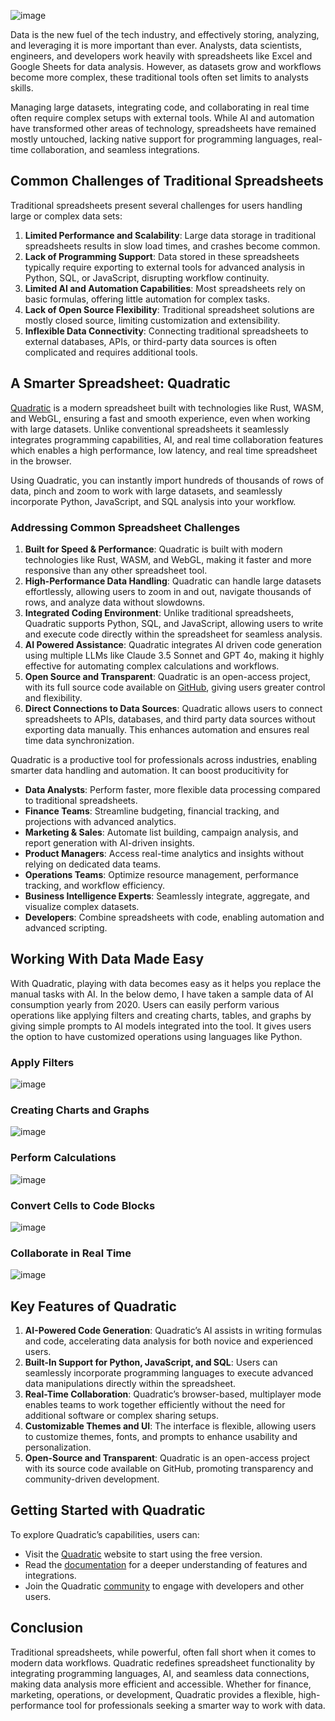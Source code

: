 ![image](https://github.com/user-attachments/assets/da0c59ea-9745-4481-a713-0e910258a448)

Data is the new fuel of the tech industry, and effectively storing, analyzing, and leveraging it is more important than ever. Analysts, data scientists, engineers, and developers work heavily with spreadsheets like Excel and Google Sheets for data analysis. However, as datasets grow and workflows become more complex, these traditional tools often set limits to analysts skills.

Managing large datasets, integrating code, and collaborating in real time often require complex setups with external tools. While AI and automation have transformed other areas of technology, spreadsheets have remained mostly untouched, lacking native support for programming languages, real-time collaboration, and seamless integrations.

## Common Challenges of Traditional Spreadsheets

Traditional spreadsheets present several challenges for users handling large or complex data sets:

1. **Limited Performance and Scalability**: Large data storage in traditional spreadsheets results in slow load times, and crashes become common.
2. **Lack of Programming Support**: Data stored in these spreadsheets typically require exporting to external tools for advanced analysis in Python, SQL, or JavaScript, disrupting workflow continuity.
3. **Limited AI and Automation Capabilities**: Most spreadsheets rely on basic formulas, offering little automation for complex tasks.
4. **Lack of Open Source Flexibility**: Traditional spreadsheet solutions are mostly closed source, limiting customization and extensibility.
5. **Inflexible Data Connectivity**: Connecting traditional spreadsheets to external databases, APIs, or third-party data sources is often complicated and requires additional tools.

## A Smarter Spreadsheet: Quadratic

[Quadratic](https://www.quadratichq.com/?utm_source=youtube&utm_medium=referral&utm_campaign=kunal) is a modern spreadsheet built with technologies like Rust, WASM, and WebGL, ensuring a fast and smooth experience, even when working with large datasets. Unlike conventional spreadsheets it seamlessly integrates programming capabilities, AI, and real time collaboration features which enables a high performance, low latency, and real time spreadsheet in the browser. 

Using Quadratic, you can instantly import hundreds of thousands of rows of data, pinch and zoom to work with large datasets, and seamlessly incorporate Python, JavaScript, and SQL analysis into your workflow. 

### Addressing Common Spreadsheet Challenges

1. **Built for Speed & Performance**: Quadratic is built with modern technologies like Rust, WASM, and WebGL, making it faster and more responsive than any other spreadsheet tool.
2. **High-Performance Data Handling**: Quadratic can handle large datasets effortlessly, allowing users to zoom in and out, navigate thousands of rows, and analyze data without slowdowns.
3. **Integrated Coding Environment**: Unlike traditional spreadsheets, Quadratic supports Python, SQL, and JavaScript, allowing users to write and execute code directly within the spreadsheet for seamless analysis.
4. **AI Powered Assistance**: Quadratic integrates AI driven code generation using multiple LLMs like Claude 3.5 Sonnet and GPT 4o, making it highly effective for automating complex calculations and workflows.
5. **Open Source and Transparent**: Quadratic is an open-access project, with its full source code available on [GitHub](https://github.com/quadratichq/quadratic), giving users greater control and flexibility.
6. **Direct Connections to Data Sources**: Quadratic allows users to connect spreadsheets to APIs, databases, and third party data sources without exporting data manually. This enhances automation and ensures real time data synchronization.

Quadratic is a productive tool for professionals across industries, enabling smarter data handling and automation. It can boost producitivity for  

- **Data Analysts**: Perform faster, more flexible data processing compared to traditional spreadsheets.
- **Finance Teams**: Streamline budgeting, financial tracking, and projections with advanced analytics.
- **Marketing & Sales**: Automate list building, campaign analysis, and report generation with AI-driven insights.
- **Product Managers**: Access real-time analytics and insights without relying on dedicated data teams.
- **Operations Teams**: Optimize resource management, performance tracking, and workflow efficiency.
- **Business Intelligence Experts**: Seamlessly integrate, aggregate, and visualize complex datasets.
- **Developers**: Combine spreadsheets with code, enabling automation and advanced scripting.

## Working With Data Made Easy

With Quadratic, playing with data becomes easy as it helps you replace the manual tasks with AI. In the below demo, I have taken a sample data of AI consumption yearly from 2020. Users can easily perform various operations like applying filters and creating charts, tables, and graphs by giving simple prompts to AI models integrated into the tool. It gives users the option to have customized operations using languages like Python.

### Apply Filters

![image](https://github.com/user-attachments/assets/3474d18c-2b0c-47a6-8001-916f6ff11711)

### Creating Charts and Graphs

![image](https://github.com/user-attachments/assets/93c63304-a4d0-4959-beff-bd229b07ddf4)

### Perform Calculations

![image](https://github.com/user-attachments/assets/ca9c5317-a571-4fbe-b23a-a5a3fae2a1ea)

### Convert Cells to Code Blocks

![image](https://github.com/user-attachments/assets/ffa491d2-0bae-4862-a49c-fbcef51bf73a)

### Collaborate in Real Time

![image](https://github.com/user-attachments/assets/a9a591bd-cd02-437d-9415-93c55a0c2a2f)

## Key Features of Quadratic

1. **AI-Powered Code Generation**: Quadratic’s AI assists in writing formulas and code, accelerating data analysis for both novice and experienced users.
2. **Built-In Support for Python, JavaScript, and SQL**: Users can seamlessly incorporate programming languages to execute advanced data manipulations directly within the spreadsheet.
3. **Real-Time Collaboration**: Quadratic’s browser-based, multiplayer mode enables teams to work together efficiently without the need for additional software or complex sharing setups.
4. **Customizable Themes and UI**: The interface is flexible, allowing users to customize themes, fonts, and prompts to enhance usability and personalization.
5. **Open-Source and Transparent**: Quadratic is an open-access project with its source code available on GitHub, promoting transparency and community-driven development.

## Getting Started with Quadratic

To explore Quadratic’s capabilities, users can:

- Visit the [Quadratic](https://www.quadratichq.com/) website to start using the free version.
- Read the [documentation](https://docs.quadratichq.com/) for a deeper understanding of features and integrations.
- Join the Quadratic [community](https://github.com/quadratichq/quadratic?tab=readme-ov-file) to engage with developers and other users.

## Conclusion

Traditional spreadsheets, while powerful, often fall short when it comes to modern data workflows. Quadratic redefines spreadsheet functionality by integrating programming languages, AI, and seamless data connections, making data analysis more efficient and accessible. Whether for finance, marketing, operations, or development, Quadratic provides a flexible, high-performance tool for professionals seeking a smarter way to work with data.
